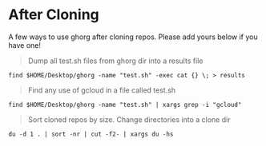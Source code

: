 # After Cloning

A few ways to use ghorg after cloning repos. Please add yours below if you have one!

> Dump all test.sh files from ghorg dir into a results file

```
find $HOME/Desktop/ghorg -name "test.sh" -exec cat {} \; > results
```

> Find any use of gcloud in a file called test.sh

```
find $HOME/Desktop/ghorg -name "test.sh" | xargs grep -i "gcloud"
```

> Sort cloned repos by size. Change directories into a clone dir

```
du -d 1 . | sort -nr | cut -f2- | xargs du -hs
```
